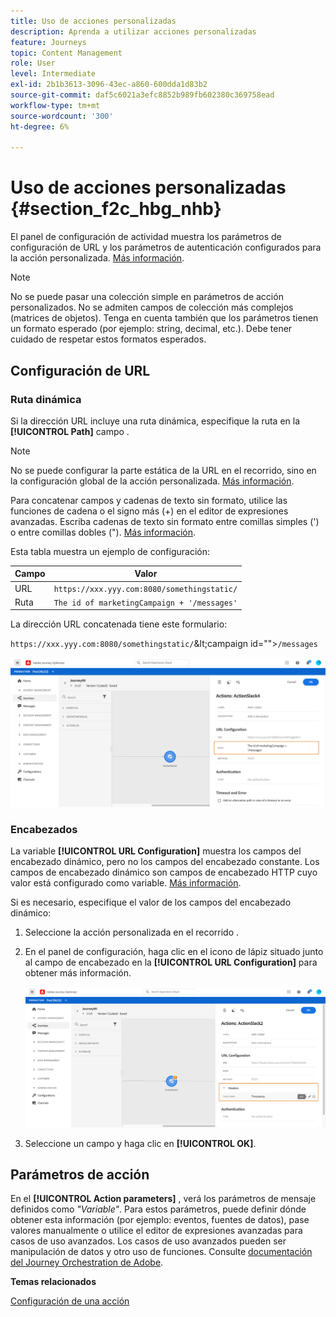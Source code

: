 ```yaml
---
title: Uso de acciones personalizadas
description: Aprenda a utilizar acciones personalizadas
feature: Journeys
topic: Content Management
role: User
level: Intermediate
exl-id: 2b1b3613-3096-43ec-a860-600dda1d83b2
source-git-commit: daf5c6021a3efc8852b989fb602380c369758ead
workflow-type: tm+mt
source-wordcount: '300'
ht-degree: 6%

---
```


# Uso de acciones personalizadas {#section_f2c_hbg_nhb}

El panel de configuración de actividad muestra los parámetros de configuración de URL y los parámetros de autenticación configurados para la acción personalizada. [Más información](../action/about-custom-action-configuration.md).

>[!NOTE]
>
>No se puede pasar una colección simple en parámetros de acción personalizados. No se admiten campos de colección más complejos (matrices de objetos).  Tenga en cuenta también que los parámetros tienen un formato esperado (por ejemplo: string, decimal, etc.). Debe tener cuidado de respetar estos formatos esperados.

## Configuración de URL

### Ruta dinámica

Si la dirección URL incluye una ruta dinámica, especifique la ruta en la **[!UICONTROL Path]** campo .

>[!NOTE]
>
>No se puede configurar la parte estática de la URL en el recorrido, sino en la configuración global de la acción personalizada. [Más información](../action/about-custom-action-configuration.md).

Para concatenar campos y cadenas de texto sin formato, utilice las funciones de cadena o el signo más (+) en el editor de expresiones avanzadas. Escriba cadenas de texto sin formato entre comillas simples (&#39;) o entre comillas dobles (&quot;). [Más información](expression/expressionadvanced.md).

Esta tabla muestra un ejemplo de configuración:

| Campo | Valor |
| --- | --- |
| URL | `https://xxx.yyy.com:8080/somethingstatic/` |
| Ruta | `The id of marketingCampaign + '/messages'` |

La dirección URL concatenada tiene este formulario:

`https://xxx.yyy.com:8080/somethingstatic/`\&lt;campaign id=&quot;&quot;>`/messages`

![](../assets/journey-custom-action-url.png)

### Encabezados

La variable **[!UICONTROL URL Configuration]** muestra los campos del encabezado dinámico, pero no los campos del encabezado constante. Los campos de encabezado dinámico son campos de encabezado HTTP cuyo valor está configurado como variable. [Más información](../action/about-custom-action-configuration.md).

Si es necesario, especifique el valor de los campos del encabezado dinámico:

1. Seleccione la acción personalizada en el recorrido .
1. En el panel de configuración, haga clic en el icono de lápiz situado junto al campo de encabezado en la **[!UICONTROL URL Configuration]** para obtener más información.

   ![](../assets/journey-dynamicheaderfield.png)

1. Seleccione un campo y haga clic en **[!UICONTROL OK]**.

## Parámetros de acción

En el **[!UICONTROL Action parameters]** , verá los parámetros de mensaje definidos como _&quot;Variable&quot;_. Para estos parámetros, puede definir dónde obtener esta información (por ejemplo: eventos, fuentes de datos), pase valores manualmente o utilice el editor de expresiones avanzadas para casos de uso avanzados. Los casos de uso avanzados pueden ser manipulación de datos y otro uso de funciones. Consulte [documentación del Journey Orchestration de Adobe](expression/expressionadvanced.md).

**Temas relacionados**

[Configuración de una acción](../action/about-custom-action-configuration.md)
